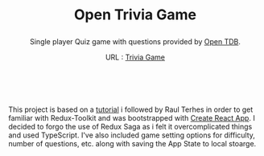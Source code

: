 #
# <p align="center">Open Trivia Game</p>
<p align="center">Single player Quiz game with questions provided by <a href="https://opentdb.com" rel="nofollow">Open TDB</a>.</p>
<p align="center">URL : <a href="https://gitchaoslord.github.io/opentdb-trivia-game/"  rel="nofollow">Trivia Game</a></p>

</br>
</br>

#
This project is based on a [tutorial](https://www.youtube.com/watch?v=C9g-Zhsd_FE) i followed by Raul Terhes in order to get familiar with Redux-Toolkit and was bootstrapped with [Create React App](https://github.com/facebook/create-react-app). I decided to forgo the use of Redux Saga as i felt it overcomplicated things and used TypeScript. I've also included game setting options for difficulty, number of questions, etc. along with saving the App State to local stoarge.
</br>
</br>
